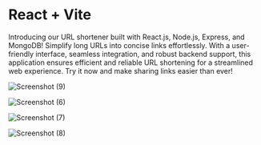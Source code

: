 # React + Vite

Introducing our URL shortener built with React.js, Node.js, Express, and MongoDB! Simplify long URLs into concise links effortlessly. With a user-friendly interface, seamless integration, and robust backend support, this application ensures efficient and reliable URL shortening for a streamlined web experience. Try it now and make sharing links easier than ever!


![Screenshot (9)](https://github.com/Sejal99/url_shortner/assets/85271912/576e194e-0141-49a0-ac2f-bd7c8a20966e)


![Screenshot (6)](https://github.com/Sejal99/url_shortner/assets/85271912/40286736-3f29-4b01-b139-4d79cbe453a1)


![Screenshot (7)](https://github.com/Sejal99/url_shortner/assets/85271912/263a9351-1e1c-4887-8f37-e9aa898fcfc7)


![Screenshot (8)](https://github.com/Sejal99/url_shortner/assets/85271912/7f7b905a-1f08-4f47-8984-27e4046bb034)
